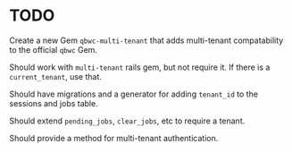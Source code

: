 # TODO

Create a new Gem `qbwc-multi-tenant` that adds multi-tenant compatability to the official `qbwc` Gem.

Should work with `multi-tenant` rails gem, but not require it. If there is a `current_tenant`, use that.

Should have migrations and a generator for adding `tenant_id` to the sessions and jobs table.

Should extend `pending_jobs`, `clear_jobs`, etc to require a tenant.

Should provide a method for multi-tenant authentication.
